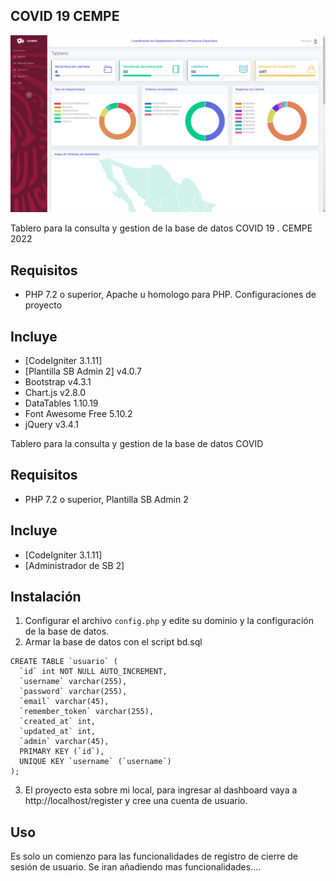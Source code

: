 ## COVID 19  CEMPE

![](https://github.com/13bautista/CI_CEMPE/raw/master/Screens/Screen%202024-01-01.png)

Tablero para la consulta y gestion de la base de datos COVID 19 . CEMPE 2022

## Requisitos
- PHP 7.2 o superior, Apache u homologo para PHP. Configuraciones de proyecto

## Incluye
- [CodeIgniter 3.1.11]
- [Plantilla SB Admin 2] v4.0.7
-  Bootstrap v4.3.1
-  Chart.js v2.8.0
-  DataTables 1.10.19
-  Font Awesome Free 5.10.2 
-  jQuery v3.4.1


Tablero para la consulta y gestion de la base de datos COVID

## Requisitos
- PHP 7.2 o superior, Plantilla SB Admin 2

## Incluye
- [CodeIgniter 3.1.11]
- [Administrador de SB 2]

## Instalación
1. Configurar el archivo `config.php` y edite su dominio y la configuración de la base de datos.
2. Armar la base de datos con el script bd.sql

```
CREATE TABLE `usuario` (
  `id` int NOT NULL AUTO_INCREMENT,
  `username` varchar(255),
  `password` varchar(255),
  `email` varchar(45),
  `remember_token` varchar(255),
  `created_at` int,
  `updated_at` int,
  `admin` varchar(45),
  PRIMARY KEY (`id`),
  UNIQUE KEY `username` (`username`)
);
```

3. El proyecto esta sobre mi local, para ingresar al dashboard vaya a http://localhost/register y cree una cuenta de usuario.

## Uso
Es solo un comienzo para las funcionalidades de registro de cierre de sesión de usuario.
Se iran añadiendo mas funcionalidades....

